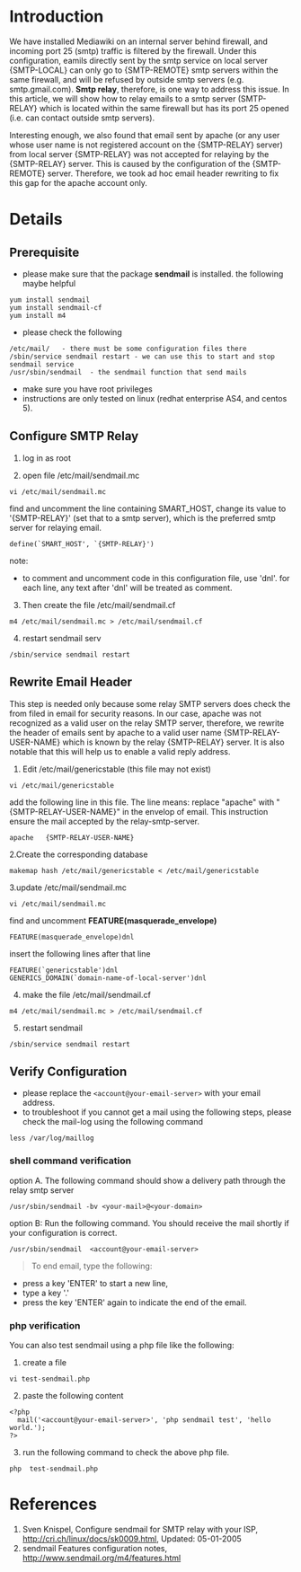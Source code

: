 # Introduction #
We have installed Mediawiki on an internal server behind firewall, and incoming port 25 (smtp) traffic is filtered by the firewall. Under this configuration, eamils directly sent by the smtp service on local server {SMTP-LOCAL} can only go to {SMTP-REMOTE} smtp servers within the same firewall, and will be refused by outside smtp servers (e.g. smtp.gmail.com). **Smtp relay**, therefore, is one way to address this issue. In this article, we will show how to relay emails to a smtp server (SMTP-RELAY} which is located within the same firewall but has its port 25 opened (i.e. can contact outside smtp servers).

Interesting enough, we also found that email sent by apache (or any user whose user name is not registered account on the {SMTP-RELAY} server) from local server {SMTP-RELAY} was not accepted for relaying by the {SMTP-RELAY} server. This is caused by the configuration of the {SMTP-REMOTE} server. Therefore, we took ad hoc email header rewriting to fix this gap for the apache account only.


# Details #

## Prerequisite ##
  * please make sure that the package **sendmail** is installed. the following maybe helpful
```
yum install sendmail
yum install sendmail-cf
yum install m4
```

  * please check the following
```
/etc/mail/   - there must be some configuration files there
/sbin/service sendmail restart - we can use this to start and stop sendmail service
/usr/sbin/sendmail  - the sendmail function that send mails
```

  * make sure you have root privileges
  * instructions are only tested on linux (redhat enterprise AS4, and centos 5).

## Configure SMTP Relay ##
1. log in as root


2. open file /etc/mail/sendmail.mc
```
vi /etc/mail/sendmail.mc
```
find and uncomment the line containing SMART\_HOST, change its value to '{SMTP-RELAY}' (set that to a smtp server), which is the preferred smtp server for relaying email.
```
define(`SMART_HOST', `{SMTP-RELAY}')
```
note:
  * to comment and uncomment code in this configuration file, use 'dnl'. for each line, any text after 'dnl' will be treated as comment.

3. Then create the file /etc/mail/sendmail.cf
```
m4 /etc/mail/sendmail.mc > /etc/mail/sendmail.cf
```

4. restart sendmail serv
```
/sbin/service sendmail restart 
```

## Rewrite Email Header ##
This step is needed only because some relay SMTP servers does check the from filed in email for security reasons. In our case, apache was not recognized as a valid user on the relay SMTP server, therefore, we rewrite the header of emails sent by apache to a valid user name {SMTP-RELAY-USER-NAME} which is known by the relay {SMTP-RELAY} server. It is also notable that this will help us to enable a valid reply address.

1. Edit /etc/mail/genericstable  (this file may not exist)
```
vi /etc/mail/genericstable
```
add the following line in this file. The line means: replace "apache" with "{SMTP-RELAY-USER-NAME}" in the envelop of email. This instruction ensure the mail accepted by the relay-smtp-server.
```
apache   {SMTP-RELAY-USER-NAME}
```

2.Create the corresponding database
```
makemap hash /etc/mail/genericstable < /etc/mail/genericstable
```

3.update /etc/mail/sendmail.mc
```
vi /etc/mail/sendmail.mc
```
find and uncomment **FEATURE(masquerade\_envelope)**
```
FEATURE(masquerade_envelope)dnl
```
insert the following lines after that line
```
FEATURE(`genericstable')dnl
GENERICS_DOMAIN(`domain-name-of-local-server')dnl
```

4. make the file /etc/mail/sendmail.cf
```
m4 /etc/mail/sendmail.mc > /etc/mail/sendmail.cf
```

5. restart sendmail
```
/sbin/service sendmail restart
```

## Verify Configuration ##
  * please replace the `<account@your-email-server>` with your email address.
  * to troubleshoot if you cannot get a mail using the following steps, please check the mail-log using the following command
```
less /var/log/maillog
```

### shell command verification ###
option A. The following command should show a delivery path through the relay smtp server
```
/usr/sbin/sendmail -bv <your-mail>@<your-domain> 
```

option B: Run the following command. You should receive the mail shortly if your configuration is correct.
```
/usr/sbin/sendmail  <account@your-email-server>
```
> To end email, type the following:
  * press a key 'ENTER' to start a new line,
  * type a key '.'
  * press the key 'ENTER' again to indicate the end of the email.

### php verification ###
You can also test sendmail using a php file like the following:

1. create a file
```
vi test-sendmail.php
```

2. paste the following content
```
<?php    
  mail('<account@your-email-server>', 'php sendmail test', 'hello world.');  
?>
```

3. run the following command to check the above php file.
```
php  test-sendmail.php
```

# References #
  1. Sven Knispel, Configure sendmail for SMTP relay with your ISP, http://cri.ch/linux/docs/sk0009.html, Updated: 05-01-2005
  1. sendmail Features configuration notes, http://www.sendmail.org/m4/features.html